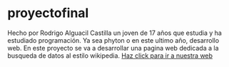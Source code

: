 # proyectofinal
Hecho por Rodrigo Alguacil Castilla un joven de 17 años que estudia y ha estudiado programación. Ya sea phyton o en este ultimo año, desarrollo web.
En este proyecto se va a desarrollar una pagina web dedicada a la busqueda de datos al estilo wikipedia.
[Haz click para ir a nuestra web](https://es.alg.academy/) 
